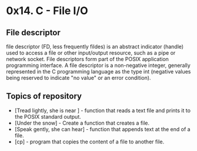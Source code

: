 # 0x14. C - File I/O

## File descriptor

file descriptor (FD, less frequently fildes) is an abstract indicator (handle) used to access a file or other input/output resource, such as a pipe or network socket. File descriptors form part of the POSIX application programming interface. A file descriptor is a non-negative integer, generally represented in the C programming language as the type int (negative values being reserved to indicate "no value" or an error condition).

## Topics of repository

* [Tread lightly, she is near ] - function that reads a text file and prints it to the POSIX standard output.
* [Under the snow] - Create a function that creates a file.
* [Speak gently, she can hear] - function that appends text at the end of a file.
* [cp] - program that copies the content of a file to another file.
